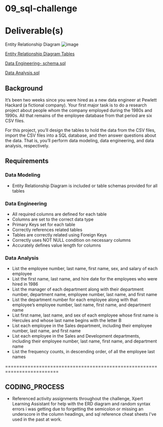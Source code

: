 # 09_sql-challenge

# Deliverable(s)
Entity Relationship Diagram
![image](https://github.com/user-attachments/assets/53c38c5a-9f99-4cc3-8375-350e50b77cb7)

[Entity Relationship Diagram Tables](https://github.com/wrighang/09_sql-challenge/blob/main/employee_sql/erd_tables.md)

[Data Engineering- schema.sql](https://github.com/wrighang/09_sql-challenge/blob/main/employee_sql/QuickDBD-schema.sql)

[Data Analysis.sql](https://github.com/wrighang/09_sql-challenge/blob/main/employee_sql/data_analysis.sql)

## Background
It’s been two weeks since you were hired as a new data engineer at Pewlett Hackard (a fictional company). Your first major task is to do a research project about people whom the company employed during the 1980s and 1990s. All that remains of the employee database from that period are six CSV files.

For this project, you’ll design the tables to hold the data from the CSV files, import the CSV files into a SQL database, and then answer questions about the data. That is, you’ll perform data modeling, data engineering, and data analysis, respectively.

## Requirements

### Data Modeling
- Entity Relationship Diagram is included or table schemas provided for all tables

### Data Engineering
- All required columns are defined for each table
- Columns are set to the correct data type
- Primary Keys set for each table
- Correctly references related tables
- Tables are correctly related using Foreign Keys
- Correctly uses NOT NULL condition on necessary columns
- Accurately defines value length for columns

### Data Analysis 
- List the employee number, last name, first name, sex, and salary of each employee
- List the first name, last name, and hire date for the employees who were hired in 1986
- List the manager of each department along with their department number, department name, employee number, last name, and first name
- List the department number for each employee along with that employee’s employee number, last name, first name, and department name
- List first name, last name, and sex of each employee whose first name is Hercules and whose last name begins with the letter B
- List each employee in the Sales department, including their employee number, last name, and first name
- List each employee in the Sales and Development departments, including their employee number, last name, first name, and department name
- List the frequency counts, in descending order, of all the employee last names

=========================================================================
## CODING_PROCESS

- Referenced activity assignments throughout the challenge, Xpert Learning Assistant for help with the ERD diagram and random syntax errors i was getting due to forgetting the semicolon or missing an underscore in the column headings, and sql reference cheat sheets I've used in the past at work. 
